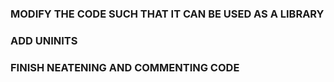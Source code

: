 ### MODIFY THE CODE SUCH THAT IT CAN BE USED AS A LIBRARY 

### ADD UNINITS

### FINISH NEATENING AND COMMENTING CODE

